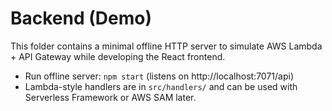 # Backend (Demo)

This folder contains a minimal offline HTTP server to simulate AWS Lambda + API Gateway while developing the React frontend.

- Run offline server: `npm start` (listens on http://localhost:7071/api)
- Lambda-style handlers are in `src/handlers/` and can be used with Serverless Framework or AWS SAM later.
